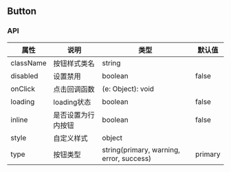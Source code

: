 ## Button
### API
属性 | 说明 | 类型 | 默认值
---- | ---- | ---- | ----
className | 按钮样式类名 | string | |
disabled | 设置禁用 | boolean | false
onClick | 点击回调函数 | (e: Object): void | | 
loading | loading状态 | boolean | false
inline | 是否设置为行内按钮	 | boolean | false
style | 自定义样式 | object | |
type | 按钮类型 | string(primary, warning, error, success) | primary

